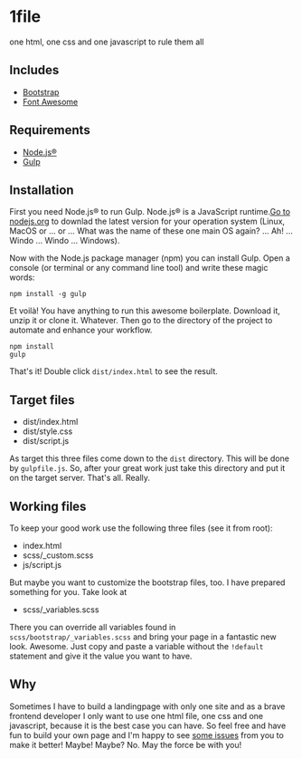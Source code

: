 # 1file

one html, one css and one javascript to rule them all

## Includes

- [Bootstrap](http://getbootstrap.com/)
- [Font Awesome](http://fontawesome.io/)

## Requirements

- [Node.js®](https://nodejs.org/)
- [Gulp](https://gulpjs.com/)

## Installation

First you need Node.js® to run Gulp. Node.js® is a JavaScript runtime.[Go to nodejs.org](https://nodejs.org/en/) to downlad the latest version for your operation system (Linux, MacOS or ... or ... What was the name of these one main OS again? ... Ah! ... Windo ... Windo ... Windows).

Now with the Node.js package manager (npm) you can install Gulp. Open a console (or terminal or any command line tool) and write these magic words:

	npm install -g gulp

Et voilà! You have anything to run this awesome boilerplate. Download it, unzip it or clone it. Whatever. Then go to the directory of the project to automate and enhance your workflow.

	npm install
	gulp

That's it! Double click `dist/index.html` to see the result.

## Target files

- dist/index.html
- dist/style.css
- dist/script.js

As target this three files come down to the `dist` directory. This will be done by `gulpfile.js`. So, after your great work just take this directory and put it on the target server. That's all. Really. 

## Working files

To keep your good work use the following three files (see it from root):

- index.html
- scss/\_custom.scss
- js/script.js

But maybe you want to customize the bootstrap files, too. I have prepared something for you. Take look at 

- scss/\_variables.scss

There you can override all variables found in `scss/bootstrap/_variables.scss` and bring your page in a fantastic new look. Awesome. Just copy and paste a variable without the `!default` statement and give it the value you want to have.

## Why

Sometimes I have to build a landingpage with only one site and as a brave frontend developer I only want to use one html file, one css and one javascript, because it is the best case you can have. So feel free and have fun to build your own page and I'm happy to see [some issues](https://github.com/Bloggerschmidt/1file/issues) from you to make it better! Maybe! Maybe? No. May the force be with you!

